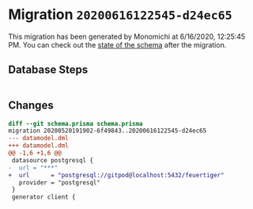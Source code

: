 # Migration `20200616122545-d24ec65`

This migration has been generated by Monomichi at 6/16/2020, 12:25:45 PM.
You can check out the [state of the schema](./schema.prisma) after the migration.

## Database Steps

```sql

```

## Changes

```diff
diff --git schema.prisma schema.prisma
migration 20200520191902-6f49843..20200616122545-d24ec65
--- datamodel.dml
+++ datamodel.dml
@@ -1,6 +1,6 @@
 datasource postgresql {
-  url = "***"
+  url      = "postgresql://gitpod@localhost:5432/feuertiger"
   provider = "postgresql"
 }
 generator client {
```


